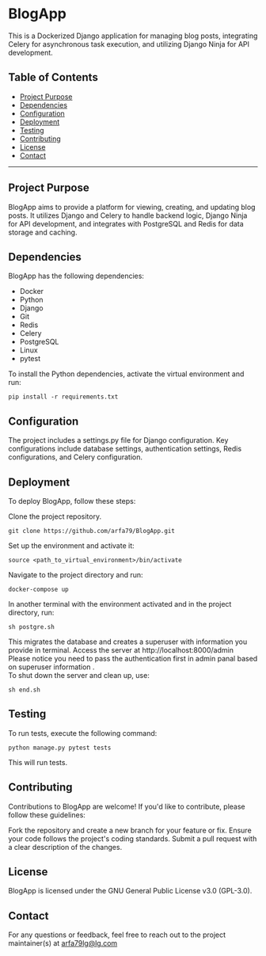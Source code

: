 # BlogApp

This is a Dockerized Django application for managing blog posts, integrating Celery for asynchronous task execution, and utilizing Django Ninja for API development.

## Table of Contents
- [Project Purpose](#project-purpose)
- [Dependencies](#dependencies)
- [Configuration](#configuration)
- [Deployment](#deployment)
- [Testing](#testing)
- [Contributing](#contributing)
- [License](#license)
- [Contact](#contact)

---

## Project Purpose

BlogApp aims to provide a platform for viewing, creating, and updating blog posts. It utilizes Django and Celery to handle backend logic, Django Ninja for API development, and integrates with PostgreSQL and Redis for data storage and caching.
## Dependencies

BlogApp has the following dependencies:
- Docker
- Python
- Django
- Git
- Redis
- Celery
- PostgreSQL
- Linux
- pytest

To install the Python dependencies, activate the virtual environment and run:

    pip install -r requirements.txt

## Configuration

The project includes a settings.py file for Django configuration. Key configurations include database settings, authentication settings, Redis configurations, and Celery configuration.

## Deployment

To deploy BlogApp, follow these steps:

Clone the project repository.

    git clone https://github.com/arfa79/BlogApp.git

Set up the environment and activate it:

    source <path_to_virtual_environment>/bin/activate

Navigate to the project directory and run:

    docker-compose up

In another terminal with the environment activated and in the project directory, run:

    sh postgre.sh

This migrates the database and creates a superuser with information you provide in terminal.
Access the server at http://localhost:8000/admin </br>
Please notice you need to pass the authentication first in admin panal based on superuser information . </br>
To shut down the server and clean up, use:

    sh end.sh

## Testing

To run tests, execute the following command:

    python manage.py pytest tests

This will run tests.

## Contributing

Contributions to BlogApp are welcome! If you'd like to contribute, please follow these guidelines:

Fork the repository and create a new branch for your feature or fix.
Ensure your code follows the project's coding standards.
Submit a pull request with a clear description of the changes.

## License

BlogApp is licensed under the GNU General Public License v3.0 (GPL-3.0).

## Contact

For any questions or feedback, feel free to reach out to the project maintainer(s) at arfa79lg@lg.com

